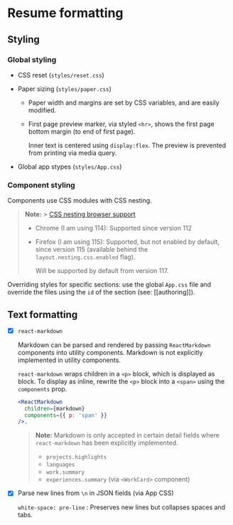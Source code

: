 # Resume formatting

## Styling

### Global styling

- CSS reset (`styles/reset.css`)
- Paper sizing (`styles/paper.css`)

  - Paper width and margins are set by CSS variables, and are easily modified.
  - First page preview marker, via styled `<hr>`, shows the first page  bottom margin (to end of first page).
  
    Inner text is centered using `display:flex`. The preview is prevented from printing via media query.

- Global app stypes (`styles/App.css`)

### Component styling

Components use CSS modules with CSS nesting.

> **Note:** > [CSS nesting browser support](https://caniuse.com/css-nesting)
>
> - Chrome (I am using 114): Supported since version 112
> - Firefox (I am using 115): Supported, but not enabled by default, since version 115 (available behind the `layout.nesting.css.enabled` flag).
>
>   Will be supported by default from version 117.

Overriding styles for specific sections: use the global `App.css` file and override the files using the `id` of the section (see: [[authoring]]).

## Text formatting

- [x] `react-markdown`

  Markdown can be parsed and rendered by passing `ReactMarkdown` components into utility components. Markdown is not explicitly implemented in utility components.

  `react-markdown` wraps children in a `<p>` block, which is displayed as block. To display as inline, rewrite the `<p>` block into a `<span>` using the `components` prop.

  ```jsx
  <ReactMarkdown
    children={markdown}
    components={{ p: 'span' }}
  />,
  ```

  > **Note:**
  > Markdown is only accepted in certain detail fields where `react-markdown` has been explicitly implemented.
  >
  > - `projects.highlights`
  > - `languages`
  > - `work.summary`
  > - `experiences.summary` (via `<WorkCard>` component)

- [x] Parse new lines from `\n` in JSON fields (via App CSS)

  `white-space: pre-line`
  : Preserves new lines but collapses spaces and tabs.
